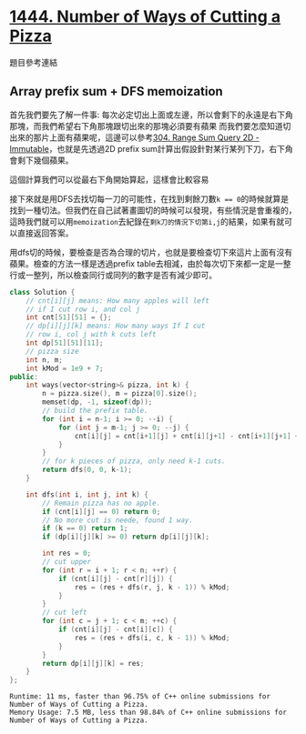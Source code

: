 # [1444. Number of Ways of Cutting a Pizza](https://leetcode.com/problems/number-of-ways-of-cutting-a-pizza/)

題目參考連結

## Array prefix sum + DFS memoization
首先我們要先了解一件事: 每次必定切出上面或左邊，所以會剩下的永遠是右下角那塊，而我們希望右下角那塊跟切出來的那塊必須要有蘋果
而我們要怎麼知道切出來的那片上面有蘋果呢，這邊可以參考[304. Range Sum Query 2D - Immutable](https://leetcode.com/problems/range-sum-query-2d-immutable/)，也就是先透過2D prefix sum計算出假設針對某行某列下刀，右下角會剩下幾個蘋果。

這個計算我們可以從最右下角開始算起，這樣會比較容易

接下來就是用DFS去找切每一刀的可能性，在找到剩餘刀數`k == 0`的時候就算是找到一種切法。但我們在自己試著畫圖切的時候可以發現，有些情況是會重複的，這時我們就可以用`memoization`去紀錄在`剩k刀的情況下切第i,j`的結果，如果有就可以直接返回答案。

用dfs切的時候，要檢查是否為合理的切片，也就是要檢查切下來這片上面有沒有蘋果。檢查的方法一樣是透過prefix table去相減，由於每次切下來都一定是一整行或一整列，所以檢查同行或同列的數字是否有減少即可。

```cpp
class Solution {
    // cnt[i][j] means: How many apples will left
    // if I cut row i, and col j
    int cnt[51][51] = {};
    // dp[i][j][k] means: How many ways If I cut
    // row i, col j with k cuts left
    int dp[51][51][11];
    // pizza size
    int n, m;
    int kMod = 1e9 + 7;
public:
    int ways(vector<string>& pizza, int k) {
        n = pizza.size(), m = pizza[0].size();
        memset(dp, -1, sizeof(dp));
        // build the prefix table.
        for (int i = n-1; i >= 0; --i) {
            for (int j = m-1; j >= 0; --j) {
                cnt[i][j] = cnt[i+1][j] + cnt[i][j+1] - cnt[i+1][j+1] + pizza[i][j] == 'A';
            }
        }
        // for k pieces of pizza, only need k-1 cuts.
        return dfs(0, 0, k-1);
    }

    int dfs(int i, int j, int k) {
        // Remain pizza has no apple.
        if (cnt[i][j] == 0) return 0;
        // No more cut is neede, found 1 way.
        if (k == 0) return 1;
        if (dp[i][j][k] >= 0) return dp[i][j][k];

        int res = 0;
        // cut upper
        for (int r = i + 1; r < n; ++r) {
            if (cnt[i][j] - cnt[r][j]) {
                res = (res + dfs(r, j, k - 1)) % kMod;
            }
        }
        // cut left
        for (int c = j + 1; c < m; ++c) {
            if (cnt[i][j] - cnt[i][c]) {
                res = (res + dfs(i, c, k - 1)) % kMod;
            }
        }
        return dp[i][j][k] = res;
    }
};

```

```
Runtime: 11 ms, faster than 96.75% of C++ online submissions for Number of Ways of Cutting a Pizza.
Memory Usage: 7.5 MB, less than 98.84% of C++ online submissions for Number of Ways of Cutting a Pizza.
```
